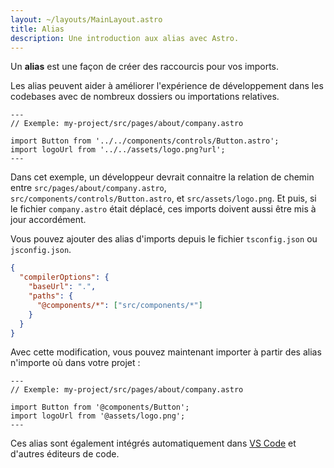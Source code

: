 ```yaml
---
layout: ~/layouts/MainLayout.astro
title: Alias
description: Une introduction aux alias avec Astro.
---
```


Un **alias** est une façon de créer des raccourcis pour vos imports.

Les alias peuvent aider à améliorer l'expérience de développement dans les codebases avec de nombreux dossiers ou importations relatives.

```astro
---
// Exemple: my-project/src/pages/about/company.astro

import Button from '../../components/controls/Button.astro';
import logoUrl from '../../assets/logo.png?url';
---
```

Dans cet exemple, un développeur devrait connaitre la relation de chemin entre `src/pages/about/company.astro`, `src/components/controls/Button.astro`, et `src/assets/logo.png`. Et puis, si le fichier `company.astro` était déplacé, ces imports doivent aussi être mis à jour accordément.

Vous pouvez ajouter des alias d'imports depuis le fichier `tsconfig.json` ou `jsconfig.json`.

```json
{
  "compilerOptions": {
    "baseUrl": ".",
    "paths": {
      "@components/*": ["src/components/*"]
    }
  }
}
```

Avec cette modification, vous pouvez maintenant importer à partir des alias n'importe où dans votre projet :

```astro
---
// Exemple: my-project/src/pages/about/company.astro

import Button from '@components/Button';
import logoUrl from '@assets/logo.png';
---
```

Ces alias sont également intégrés automatiquement dans [VS Code](https://code.visualstudio.com/docs/languages/jsconfig) et d'autres éditeurs de code.
